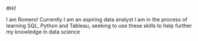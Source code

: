 #Hi!

I am Romero! Currently I am an aspiring data analyst
I am in the process of learning SQL, Python and Tableau, seeking to use these skills to help further my knowledge in data science


